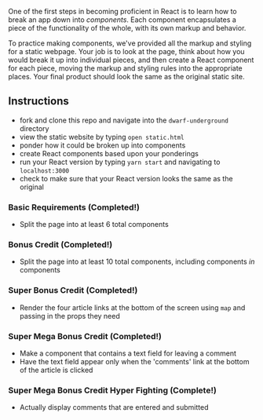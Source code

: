 One of the first steps in becoming proficient in React is to learn how to break an app down into *components*.  Each component encapsulates a piece of the functionality of the whole, with its own markup and behavior.

To practice making components, we've provided all the markup and styling for a static webpage.  Your job is to look at the page, think about how you would break it up into individual pieces, and then create a React component for each piece, moving the markup and styling rules into the appropriate places.  Your final product should look the same as the original static site.

## Instructions

* fork and clone this repo and navigate into the `dwarf-underground` directory
* view the static website by typing `open static.html`
* ponder how it could be broken up into components
* create React components based upon your ponderings
* run your React version by typing `yarn start` and navigating to `localhost:3000`
* check to make sure that your React version looks the same as the original

### Basic Requirements (Completed!)

* Split the page into at least 6 total components

### Bonus Credit (Completed!)

* Split the page into at least 10 total components, including components *in* components

### Super Bonus Credit (Completed!)

* Render the four article links at the bottom of the screen using `map` and passing in the props they need

### Super Mega Bonus Credit (Completed!)

* Make a component that contains a text field for leaving a comment
* Have the text field appear only when the 'comments' link at the bottom of the article is clicked

### Super Mega Bonus Credit Hyper Fighting (Complete!)

* Actually display comments that are entered and submitted
